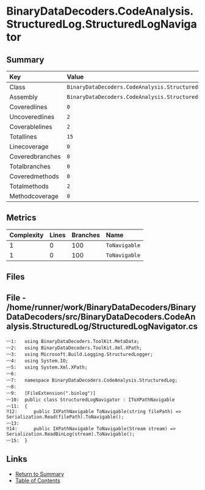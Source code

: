 ﻿# BinaryDataDecoders.CodeAnalysis.StructuredLog.StructuredLogNavigator

## Summary

| Key             | Value                                                                  |
| :-------------- | :--------------------------------------------------------------------- |
| Class           | `BinaryDataDecoders.CodeAnalysis.StructuredLog.StructuredLogNavigator` |
| Assembly        | `BinaryDataDecoders.CodeAnalysis.StructuredLog`                        |
| Coveredlines    | `0`                                                                    |
| Uncoveredlines  | `2`                                                                    |
| Coverablelines  | `2`                                                                    |
| Totallines      | `15`                                                                   |
| Linecoverage    | `0`                                                                    |
| Coveredbranches | `0`                                                                    |
| Totalbranches   | `0`                                                                    |
| Coveredmethods  | `0`                                                                    |
| Totalmethods    | `2`                                                                    |
| Methodcoverage  | `0`                                                                    |

## Metrics

| Complexity | Lines | Branches | Name          |
| :--------- | :---- | :------- | :------------ |
| 1          | 0     | 100      | `ToNavigable` |
| 1          | 0     | 100      | `ToNavigable` |

## Files

## File - /home/runner/work/BinaryDataDecoders/BinaryDataDecoders/src/BinaryDataDecoders.CodeAnalysis.StructuredLog/StructuredLogNavigator.cs

```CSharp
〰1:   using BinaryDataDecoders.ToolKit.MetaData;
〰2:   using BinaryDataDecoders.ToolKit.Xml.XPath;
〰3:   using Microsoft.Build.Logging.StructuredLogger;
〰4:   using System.IO;
〰5:   using System.Xml.XPath;
〰6:   
〰7:   namespace BinaryDataDecoders.CodeAnalysis.StructuredLog;
〰8:   
〰9:   [FileExtension(".binlog")]
〰10:  public class StructuredLogNavigator : IToXPathNavigable
〰11:  {
‼12:      public IXPathNavigable ToNavigable(string filePath) => Serialization.Read(filePath).ToNavigable();
〰13:  
‼14:      public IXPathNavigable ToNavigable(Stream stream) => Serialization.ReadBinLog(stream).ToNavigable();
〰15:  }
```

## Links

* [Return to Summary](Summary.md)
* [Table of Contents](../TOC.md)

